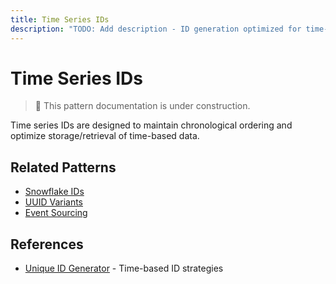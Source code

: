 ```yaml
---
title: Time Series IDs
description: "TODO: Add description - ID generation optimized for time-series data"
---
```


# Time Series IDs

> 🚧 This pattern documentation is under construction.

Time series IDs are designed to maintain chronological ordering and optimize storage/retrieval of time-based data.

## Related Patterns
- [Snowflake IDs](../case-studies/unique-id-generator.md)
- [UUID Variants](../patterns/cas.md)
- [Event Sourcing](event-sourcing.md)

## References
- [Unique ID Generator](../case-studies/unique-id-generator.md) - Time-based ID strategies